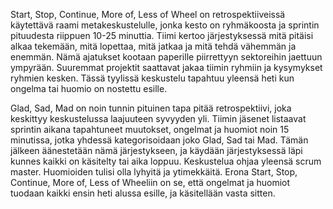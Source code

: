 Start, Stop, Continue, More of, Less of Wheel on retrospektiiveissä käytettävä raami metakeskustelulle, jonka kesto on ryhmäkoosta ja sprintin pituudesta riippuen 10-25 minuttia. Tiimi kertoo järjestyksessä mitä pitäisi alkaa tekemään, mitä lopettaa, mitä jatkaa ja mitä tehdä vähemmän ja enemmän. Nämä ajatukset kootaan paperille piirrettyyn sektoreihin jaettuun ympyrään. Suuremmat projektit saattavat jakaa tiimin ryhmiin ja kysymykset ryhmien kesken. Tässä tyylissä keskustelu tapahtuu yleensä heti kun ongelma tai huomio on nostettu esille.

Glad, Sad, Mad on noin tunnin pituinen tapa pitää retrospektiivi, joka keskittyy keskustelussa laajuuteen syvyyden yli. Tiimin jäsenet listaavat sprintin aikana tapahtuneet muutokset, ongelmat ja huomiot noin 15 minutissa, jotka yhdessä kategorisoidaan joko Glad, Sad tai Mad. Tämän jälkeen äänestetään nämä järjestykseen, ja käydään järjestyksessä läpi kunnes kaikki on käsitelty tai aika loppuu. Keskustelua ohjaa yleensä scrum master. Huomioiden tulisi olla lyhyitä ja ytimekkäitä. Erona Start, Stop, Continue, More of, Less of Wheeliin on se, että ongelmat ja huomiot tuodaan kaikki ensin heti alussa esille, ja käsitellään vasta sitten.